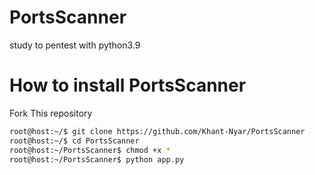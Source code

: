 # PortsScanner
study to pentest with python3.9
# How to install PortsScanner
Fork This repository
```bash
root@host:~/$ git clone https://github.com/Khant-Nyar/PortsScanner
root@host:~/$ cd PortsScanner
root@host:~/PortsScanner$ chmod +x * 
root@host:~/PortsScanner$ python app.py
```
